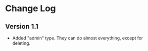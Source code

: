 # Change Log

## Version 1.1
- Added "admin" type. They can do almost everything, except for deleting.
